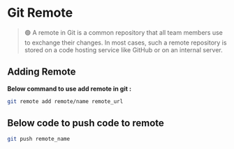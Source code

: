 Git Remote
==========

> 🟢  A remote in Git is a common repository that all team members use to exchange their changes. In most cases, such a remote repository is stored on a code hosting service like GitHub or on an internal server. 

## Adding Remote

**Below command to use add remote in git :**
```bash
git remote add remote/name remote_url
```

## Below code to push code to remote
```bash
git push remote_name
```

